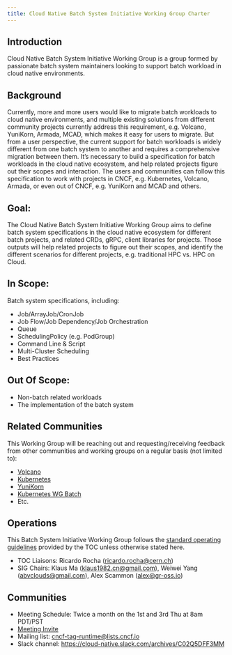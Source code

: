 ```yaml
---
title: Cloud Native Batch System Initiative Working Group Charter
---
```

 
## Introduction

Cloud Native Batch System Initiative Working Group is a group formed by 
passionate batch system maintainers looking to support batch workload in cloud native environments.
 
## Background

Currently, more and more users would like to migrate batch workloads to cloud native environments,
and multiple existing solutions from different community projects currently address this requirement,
e.g. Volcano, YuniKorn, Armada, MCAD, which makes it easy for users to migrate.
But from a user perspective, the current support for batch workloads is widely different from 
one batch system to another and requires a comprehensive migration between them. 
It’s necessary to build a specification for batch workloads in the cloud native ecosystem, 
and help related projects figure out their scopes and interaction. The users and communities can 
follow this specification to work with projects in CNCF, e.g. Kubernetes, Volcano, Armada, 
or even out of CNCF, e.g. YuniKorn and MCAD and others.
  
## Goal:

The Cloud Native Batch System Initiative Working Group aims to define
batch system specifications in the cloud native ecosystem for different batch projects,
and related CRDs, gRPC, client libraries for projects. Those outputs will help related projects
to figure out their scopes, and identify the different scenarios for different projects, e.g. traditional HPC vs. HPC on Cloud.
   
## In Scope:

Batch system specifications, including:

- Job/ArrayJob/CronJob
- Job Flow/Job Dependency/Job Orchestration
- Queue
- SchedulingPolicy (e.g. PodGroup)
- Command Line & Script
- Multi-Cluster Scheduling
- Best Practices

## Out Of Scope:

- Non-batch related workloads
- The implementation of the batch system

## Related Communities

This Working Group will be reaching out and requesting/receiving feedback from other communities and working groups on a regular basis (not limited to):

- [Volcano](https://volcano.sh/)
- [Kubernetes](https://kubernetes.io/)
- [YuniKorn](https://yunikorn.apache.org/)
- [Kubernetes WG Batch](https://github.com/kubernetes/community/blob/master/wg-batch/charter.md)
- Etc.

## Operations

This Batch System Initiative Working Group follows the [standard operating guidelines](https://github.com/cncf/toc/blob/main/tags/cncf-tags.md#operating-model) provided
by the TOC unless otherwise stated here.

- TOC Liaisons: Ricardo Rocha (ricardo.rocha@cern.ch)
- SIG Chairs: Klaus Ma (klaus1982.cn@gmail.com), Weiwei Yang (abvclouds@gmail.com), Alex Scammon (alex@gr-oss.io)

## Communities

- Meeting Schedule: Twice a month on the 1st and 3rd Thu at 8am PDT/PST
- [Meeting Invite](https://calendar.google.com/calendar/event?action=TEMPLATE&tmeid=aTBka2F2aWt2ZTM0aTZuaG40MXRhdHM2dHNfMjAyMzA5MTFUMTUwMDAwWiBjXzY1MjRkNjA2OWI0YjczZDY1NGE2ZGFkYmFjNmQzMWRhMmU3NzZkOWNhMGRkZGY4OGFiMTJlMjZiODc1NzBhODJAZw&tmsrc=c_6524d6069b4b73d654a6dadbac6d31da2e776d9ca0dddf88ab12e26b87570a82%40group.calendar.google.com&scp=ALL)
- Mailing list: cncf-tag-runtime@lists.cncf.io 
- Slack channel:  https://cloud-native.slack.com/archives/C02Q5DFF3MM 
